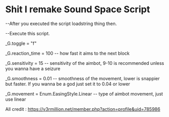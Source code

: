 # Shit I remake Sound Space Script

--After you executed the script loadstring thing then.

--Execute this script.

_G.toggle = "f"

_G.reaction_time = 100 -- how fast it aims to the next block

_G.sensitivity = 15 -- sensitivity of the aimbot, 9-10 is recommended unless you wanna have a seizure

_G.smoothness = 0.01 -- smoothness of the movement, lower is snappier but faster. If you wanna be a god just set it to 0.04 or lower

_G.movement = Enum.EasingStyle.Linear -- type of aimbot movement, just use linear


All credit : https://v3rmillion.net/member.php?action=profile&uid=785986

